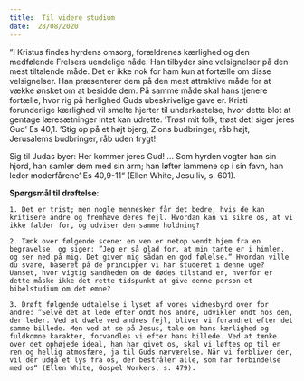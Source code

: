 ```yaml
---
title:  Til videre studium
date:  28/08/2020
---
```


”I Kristus findes hyrdens omsorg, forældrenes kærlighed og den medfølende Frelsers uendelige nåde. Han tilbyder sine velsignelser på den mest tiltalende måde. Det er ikke nok for ham kun at fortælle om disse velsignelser. Han præsenterer dem på den mest attraktive måde for at vække ønsket om at besidde dem. På samme måde skal hans tjenere fortælle, hvor rig på herlighed Guds ubeskrivelige gave er. Kristi forunderlige kærlighed vil smelte hjerter til underkastelse, hvor dette blot at gentage læresætninger intet kan udrette. ’Trøst mit folk, trøst det! siger jeres Gud’ Es 40,1. ’Stig op på et højt bjerg, Zions budbringer, råb højt, Jerusalems budbringer, råb uden frygt!

Sig til Judas byer: Her kommer jeres Gud! … Som hyrden vogter han sin hjord, han samler dem med sin arm; han løfter lammene op i sin favn, han leder moderfårene’ Es 40,9-11“ (Ellen White, Jesu liv, s. 601).

**Spørgsmål til drøftelse**:

`1.	Det er trist; men nogle mennesker får det bedre, hvis de kan kritisere andre og fremhæve deres fejl. Hvordan kan vi sikre os, at vi ikke falder for, og udviser den samme holdning?`

`2.	Tænk over følgende scene: en ven er netop vendt hjem fra en begravelse, og siger: ”Jeg er så glad for, at min tante er i himlen, og ser ned på mig. Det giver mig sådan en god følelse.“ Hvordan ville du svare, baseret på de principper vi har studeret i denne uge? Uanset, hvor vigtig sandheden om de dødes tilstand er, hvorfor er dette måske ikke det rette tidspunkt at give denne person et bibelstudium om det emne?`

`3.	Drøft følgende udtalelse i lyset af vores vidnesbyrd over for andre: ”Selve det at lede efter ondt hos andre, udvikler ondt hos den, der leder. Ved at dvæle ved andres fejl, bliver vi forandret efter det samme billede. Men ved at se på Jesus, tale om hans kærlighed og fuldkomne karakter, forvandles vi efter hans billede. Ved at tænke over det ophøjede ideal, han har givet os, skal vi løftes op til en ren og hellig atmosfære, ja til Guds nærværelse. Når vi forbliver der, vil der udgå et lys fra os, der bestråler alle, som har forbindelse med os“ (Ellen White, Gospel Workers, s. 479).`